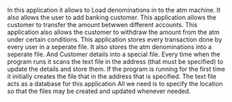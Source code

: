 In this application it allows to Load denominations in to the atm machine.
It also allows the user to add banking customer.
This application allows the customer to transfer the amount betwwen different accounts.
This application also allows the customer to withdraw the amount from the atm under certain conditions.
This application stores every transaction done by every user in a seperate file.
It also stores the atm denominations into a seperate file.
And Customer details into a special file.
Every time when the program runs it scans the text file in the address (that must be specified) to update the details and store them.
If the program is running for the first time it initially creates the file that in the address that is specified.
The text file acts as a database for this application
All we need is to specify the location so that the files may be created and updated whenever needed.
